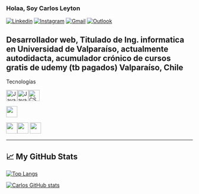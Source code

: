 ### Holaa, Soy Carlos Leyton

[![Linkedin](https://img.shields.io/badge/-LinkedIn-blue?style=flat&logo=Linkedin&logoColor=white)](https://www.linkedin.com/in/carlos-leyton-severino-b5884317/)
[![Instagram](https://img.shields.io/badge/-Instagram-c13584?style=flat&labelColor=c13584&logo=instagram&logoColor=white)](https://www.instagram.com/carlosleyton.s/)
[![Gmail](https://img.shields.io/badge/-Gmail-c14438?style=flat&logo=Gmail&logoColor=white)](mailto:leytonseverino@gmail.com)
[![Outlook](https://img.shields.io/badge/-Outlook-0078D4?style=flat&logo=Microsoft-Outlook&logoColor=white)](mailto:carlos.leytons@redsalud.gov.cl)

Desarrollador web, Titulado de Ing. informatica en Universidad de Valparaíso, actualmente autodidacta, acumulador crónico de cursos gratis de udemy (tb pagados)
Valparaíso, Chile
---

Tecnologías

<img src="https://cdn.worldvectorlogo.com/logos/logo-javascript.svg" alt="JavaScript Logo" width="30" height="30"/><img src="https://cdn.worldvectorlogo.com/logos/html5.svg" alt="JavaScript Logo" width="30" height="30"/><img src="https://cdn.worldvectorlogo.com/logos/css3.svg" alt="CSS Logo" width="30" height="30"/>

<img src="https://cdn.worldvectorlogo.com/logos/angular-icon-1.svg" alt="" width="30" height="30">

<img src="https://cdn.worldvectorlogo.com/logos/php-1.svg" alt="" width="30" height="30"><img src="https://cdn.worldvectorlogo.com/logos/codeigniter.svg" alt="" width="30" height="30">
<img src="https://cdn.worldvectorlogo.com/logos/mysql-5.svg" alt="" width="30" height="30">

---

## &#x1f4c8; My GitHub Stats

[![Top Langs](https://github-readme-stats.vercel.app/api/top-langs/?username=carlosleyton&hide=java,html,css&theme=outrun)](https://github.com/anuraghazra/github-readme-stats)

[![Carlos GitHub stats](https://github-readme-stats.vercel.app/api?username=carlosleyton&theme=outrun)](https://github.com/anuraghazra/github-readme-stats)
